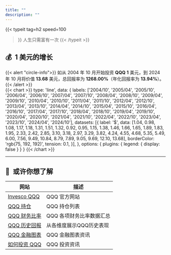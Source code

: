 ```yaml
---
title: ""
description: ""
---
```


{{< typeit 
  tag=h2
  speed=100
>}}
人生只需富有一次
{{< /typeit >}}

## 💰&nbsp;&nbsp;1 美元的增长
{{< alert "circle-info">}}
如从 2004 年 10 月开始投资 **QQQ** **1** 美元，到 2024 年 10 月将价值 **13.68** 美元，总回报率为 **1268.00%**（年化回报率为 **13.94%**）。
{{< /alert >}}
<br>
{{< chart >}}
type: 'line',
data: {
    labels: ['2004/10', '2005/04', '2005/10', '2006/04', '2006/10', '2007/04', '2007/10', '2008/04', '2008/10', '2009/04', '2009/10', '2010/04', '2010/10', '2011/04', '2011/10', '2012/04', '2012/10', '2013/04', '2013/10', '2014/04', '2014/10', '2015/04', '2015/10', '2016/04', '2016/10', '2017/04', '2017/10', '2018/04', '2018/10', '2019/04', '2019/10', '2020/04', '2020/10', '2021/04', '2021/10', '2022/04', '2022/10', '2023/04', '2023/10', '2024/04', '2024/10'],
    datasets: [{
        label: '$',
        data: [1.04, 0.98, 1.08, 1.17, 1.18, 1.31, 1.51, 1.32, 0.92, 0.95, 1.15, 1.38, 1.46, 1.66, 1.65, 1.89, 1.83, 1.95, 2.33, 2.42, 2.85, 3.10, 3.18, 2.97, 3.29, 3.82, 4.24, 4.55, 4.68, 5.35, 5.49, 6.00, 7.56, 9.49, 10.84, 8.79, 7.89, 9.05, 9.69, 12.10, 13.68],
        borderColor: 'rgb(75, 192, 192)',
        tension: 0.1,
    }],
},
options: {
    plugins: {
        legend: {
            display: false
        }
    }
}
{{< /chart >}}

---
<div id="qqq-tradingview">
    <script>
        const container = document.getElementById('qqq-tradingview');
        const script = document.createElement('script');
        script.type = 'text/javascript';
        script.src = 'https://s3.tradingview.com/external-embedding/embed-widget-mini-symbol-overview.js';  // 加载TradingView库
        script.async = true; //  异步加载，不阻塞页面渲染
        script.textContent = `{"symbol": "NASDAQ:QQQ",
                                "width": "100%",
                                "height": "220",
                                "locale": "zh_CN",
                                "dateRange": "60M",
                                "colorTheme": "dark",
                                "isTransparent": true,
                                "autosize": true}`;
        container.appendChild(script);  //  将 <script> 标签添加到容器中
    </script>
</div>


## 🔗&nbsp;&nbsp;或许你想了解

| 网站 | 描述 |
|---|---|
| [Invesco QQQ](https://www.invesco.com/us/financial-products/etfs/product-detail?audienceType=Investor&productId=ETF-QQQ) | QQQ 官方网站 |
| [QQQ 持仓](https://www.invesco.com/us/financial-products/etfs/holdings?audienceType=Investor&ticker=QQQ) | QQQ 持仓列表 | 
| [QQQ 财务比率](https://marketchameleon.com/Overview/QQQ/ETF-Financial-Ratios/) | QQQ 各项财务比率数据汇总 | 
| [QQQ 历史回报](https://www.lazyportfolioetf.com/etf/invesco-qqq-trust-qqq/) | 从各维度展示QQQ历史表现 |
| [QQQ 金融图表](https://www.financecharts.com/etfs/QQQ/) | QQQ 金融图表资讯 |
| [如何投资 QQQ](/posts/1728723295012-invest-qqq/) | QQQ 投资资讯 |

